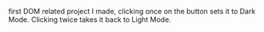first DOM related project I made, clicking once on the button sets it to Dark Mode. 
Clicking twice takes it back to Light Mode.
